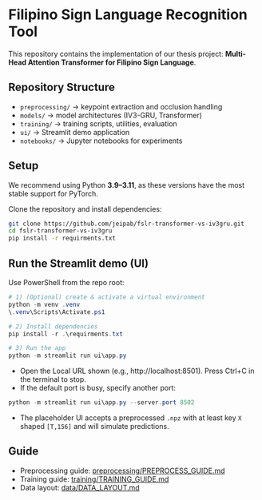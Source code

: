 # Filipino Sign Language Recognition Tool

This repository contains the implementation of our thesis project:
**Multi-Head Attention Transformer for Filipino Sign Language**.

## Repository Structure

- `preprocessing/` → keypoint extraction and occlusion handling
- `models/` → model architectures (IV3-GRU, Transformer)
- `training/` → training scripts, utilities, evaluation
- `ui/` → Streamlit demo application
- `notebooks/` → Jupyter notebooks for experiments

## Setup

We recommend using Python **3.9–3.11**, as these versions have the most stable support for PyTorch.

Clone the repository and install dependencies:

```bash
git clone https://github.com/jeipab/fslr-transformer-vs-iv3gru.git
cd fslr-transformer-vs-iv3gru
pip install -r requirments.txt
```

## Run the Streamlit demo (UI)

Use PowerShell from the repo root:

```powershell
# 1) (Optional) create & activate a virtual environment
python -m venv .venv
\.venv\Scripts\Activate.ps1

# 2) Install dependencies
pip install -r .\requirments.txt

# 3) Run the app
python -m streamlit run ui\app.py
```

- Open the Local URL shown (e.g., http://localhost:8501). Press Ctrl+C in the terminal to stop.
- If the default port is busy, specify another port:

```powershell
python -m streamlit run ui\app.py --server.port 8502
```

- The placeholder UI accepts a preprocessed `.npz` with at least key `X` shaped `[T,156]` and will simulate predictions.

## Guide

- Preprocessing guide: [preprocessing/PREPROCESS_GUIDE.md](preprocessing/PREPROCESS_GUIDE.md)
- Training guide: [training/TRAINING_GUIDE.md](training/TRAINING_GUIDE.md)
- Data layout: [data/DATA_LAYOUT.md](data/DATA_LAYOUT.md)
